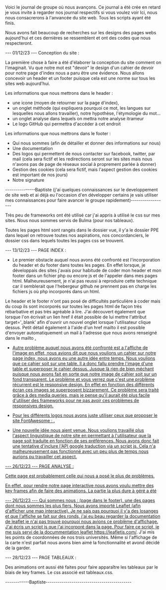 

Voici le journal de groupe où nous avançons. Ce journal a été crée en retard je vous invite à regarder nos journal respectifs si vous voulez voir
Ici, nous nous consacrerons à l'anvancée du site web. Tous les scripts ayant été finis.

Nous avons fait beaucoup de recherches sur les designs des pages webs aujourd'hui et ces dernières se ressemblent et ont des codes que nous respecteront.

--- 01/12/23 ---
Conception du site :

La première chose à faire a été d'élaborer la conception du site comment on l'imaginait. Vu que notre mot est "devoir" le design d'un cahier de devoir pour notre page d'index nous a paru être une évidence.
Nous allons concevoir un header et un footer puisque cela est une norme sur tous les sites web aujourd'hui.

Les informations que nous mettrons dans le header :
- une icone (moyen de retourner sur la page d'index),
- un onglet méthode (qui expliquera pourquoi ce mot, les langues sur lesquelles nous allons travailler), notre hypothèse, l'étymologie du mot...
- un onglet analyse dans lequels on mettra notre analyse itrameur
- Le logo GitHub qui permettra d'accéder à cet endroit

Les informations que nous mettrons dans le footer :
- Qui nous sommes (afin de détailler et donner des informations sur nous)
- Une documentation
- Des logos qui permettent de nous contacter sur facebook, twitter, par mail (cela sera fictif et les redirections seront sur les sites mais nous n'avons pas de page de réseaux social à proprement parlée à donner)
- Gestion des cookies (cela sera fictif, mais l'aspect gestion des cookies est important de nos jours)
- Notre signature

---------------Baptiste (j'ai quelques connaissances sur le developpement de site web et ai déjà eu l'occasion d'en développer certains je vais utiliser mes connaissances pour faire avancer le groupe rapidement)------------------

Très peu de frameworks ont été utilisé car j'ai appris à utilisé le css sur mes sites. Nous nous sommes servis de Bulma (pour nos tableaux).

Toutes les pages html sont rangés dans le dossier vue, il y'a le dossier PPE dans lequel on retrouve toutes nos aspirations, nos concordanciers, le dossier css dans lequels toutes les pages css se trouvent.

--- 13/12/23 ---
PAGE INDEX :

- Le premier obstacle auquel nous avons été confronté est l'incorporation du header et du footer dans toutes les pages. En effet lorsque, je développais des sites j'avais pour habitude de coder mon header et mon footer dans un fichier
php ou encore js et de l'appeler dans mes pages html. Malheureusement, je n'ai pas reussi à reproduire cette technique car il semblerait que l'hebergeur github ne prennent pas en charge les fichiers js où php incorporés dans un html.

Le header et le footer n'ont pas posé de difficultés particulière à coder mais du coup ils sont incorporés sur toutes les pages html de façon très rébarbative et pas très agréable à lire.
J'ai découvert également que lorsque l'on écrivait un lien href il était possible de lui mettre l'attribut target='_blank' afin d'ouvrir un nouvel onglet lorsque l'utilisateur clique dessus.
Petit détail également à l'aide d'un href mailto il est possible d'envoyer automatiquement un mail à l'adresse que nous avons renseigné dans le mailto <a href="mailto:projetPPE2023BMK@gmail.com">.


- Autre problème auquel nous avons été confronté est a l'affiche de l'image en effet, nous avions dit que nous voulions un cahier sur notre page index, nous avons eu une autre idée entre temps. Nous voulions que ce cahier soit sur une table.
Il a donc fallu prendre l'image d'une table et superposer le cahier dessus. Jusque là rien de bien méchant puisque nous avons fait en sorte que notre image de cahier soit sur un fond transparent.
Le problème et vous verrez que c'est une problème récurrent est le responsive design. En effet en fonction des différents écran ces images se superposent bizzarement. Ce problème sera traité grâce à des media queries, mais je pense
qu'il aurait été plus facile d'utiliser des frameworks pour ne pas avoir ces problèmes de responsives design.

- Pour les différents logos nous avons juste utiliser ceux que proposer le site FontAwesome :    <link rel="stylesheet" href="https://cdnjs.cloudflare.com/ajax/libs/font-awesome/6.0.0/css/all.min.css">.

- Une nouvelle idée nous aient venue. Nous voulions travaillé plus l'aspect linguistique de notre site en permettant à l'utilisateur que la page soit traduite en fonction de ses préférences. Nous avons donc fait une tentative
d'inclure l'API google traduction via un script js. Cela n'a malheureusement pas fonctionné avec un peu plus de temps nous aurions pu travailler cet aspect.


--- 26/12/23 ---
PAGE ANALYSE :

Cette page est probablement celle qui nous a posé le plus de problèmes.

En effet, pour rendre notre page interactive nous avons voulu mettre des key frames afin de faire des animations.
La partie la plus dure à géré a été

--- 26/12/23 ---
Qui sommes nous : (page dans le footer), une des pages dont nous sommes les plus fiers. Nous avons importé Leaflet (afin d'afficher une map interactive). Je ne sais pas pourquoi il y'a des losanges et que l'affiche se fait sur des ronds, j'ai eu beau regarder la documentation de leaflet je n'ai pas trouvé pourquoi nous avions ce problème d'affichage. J'ai écris un script js que j'ai incorporé dans la page. Pour faire ce script, je me suis servi de la docummentation leaflet https://leafletjs.com/. J'ai mis les points de coordonnées de nos trois universités. Même si l'affichage de la carte n'est parfait nous avons bien aimé la fonctionnalité et avond décidé de la garder.

--- 28/12/23 ---
PAGE TABLEAUX :

Des animations ont aussi été faites pour faire apparaître les tableaux par le biais de key frames. Le css associé est tableaux.css.


------------Baptiste-------------------------------------------

